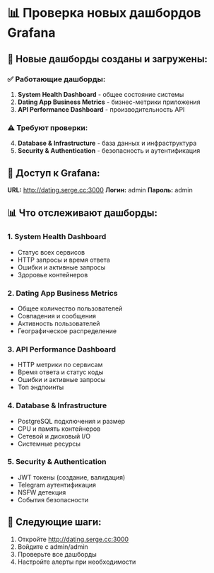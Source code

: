 # 📊 Проверка новых дашбордов Grafana

## 🎯 Новые дашборды созданы и загружены:

### ✅ **Работающие дашборды:**
1. **System Health Dashboard** - общее состояние системы
2. **Dating App Business Metrics** - бизнес-метрики приложения  
3. **API Performance Dashboard** - производительность API

### ⚠️ **Требуют проверки:**
4. **Database & Infrastructure** - база данных и инфраструктура
5. **Security & Authentication** - безопасность и аутентификация

## 🔗 **Доступ к Grafana:**

**URL:** http://dating.serge.cc:3000
**Логин:** admin
**Пароль:** admin

## 📊 **Что отслеживают дашборды:**

### 1. System Health Dashboard
- Статус всех сервисов
- HTTP запросы и время ответа
- Ошибки и активные запросы
- Здоровье контейнеров

### 2. Dating App Business Metrics  
- Общее количество пользователей
- Совпадения и сообщения
- Активность пользователей
- Географическое распределение

### 3. API Performance Dashboard
- HTTP метрики по сервисам
- Время ответа и статус коды
- Ошибки и активные запросы
- Топ эндпоинты

### 4. Database & Infrastructure
- PostgreSQL подключения и размер
- CPU и память контейнеров
- Сетевой и дисковый I/O
- Системные ресурсы

### 5. Security & Authentication
- JWT токены (создание, валидация)
- Telegram аутентификация
- NSFW детекция
- События безопасности

## 🚀 **Следующие шаги:**

1. Откройте http://dating.serge.cc:3000
2. Войдите с admin/admin
3. Проверьте все дашборды
4. Настройте алерты при необходимости
